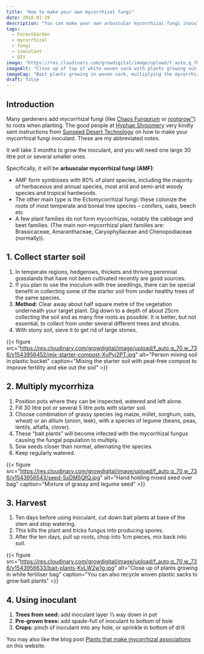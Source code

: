 ```yaml
---
title: "How to make your own mycorrhizal fungi"
date: 2018-01-29
description: "You can make your own arbuscular mycorrhizal fungi inoculant, like rootgrow™, for adding to roots for healthier plants. Notes & photos kindly from Antony & Emma of @HyphaeShroomery. Photos copyright @HyphaeShroomery."
tags: 
  - ForestGarden
  - mycorrhizal
  - fungi
  - inoculant
  - DIY
image: "https://res.cloudinary.com/growdigital/image/upload/f_auto,q_70,w_736/v1543956262/bait-plants-8kfKR9Bn.jpg"
imageAlt: "Close up of top of white woven sack with plants growing out the top"
imageCap: "Bait plants growing in woven sack, multiplying the mycorrhizal fungi & ready for harvest"
draft: false
---
```


## Introduction

Many gardeners add mycorrhizal fungi (like [Chaos Fungorum](http://chaosfungorum.co.uk/?post_type=product) or [rootgrow™](http://www.rootgrow.co.uk/mycorrhizal-fungi.html)) to roots when planting. The good people at [Hyphae Shroomery](https://www.facebook.com/hyphaeshroomery/) very kindly sent instructions from [Sunseed Desert Technology](http://www.sunseed.org.uk/wp-content/uploads/2012/06/A-SIMPLE-METHOD-FOR-MAKING-YOUR-OWN-MYCORRHIZAL-INOCULUM.pdf) on how to make your mycorrhizal fungi inoculant. These are my abbreviated notes.

It will take 3 months to grow the inoculant, and you will need one large 30 litre pot or several smaller ones.

Specifically, it will be **arbuscular mycorrhizal fungi (AMF)**:

* AMF form symbioses with 80% of plant species, including the majority of herbaceous and annual species, most arid and semi-arid woody species and tropical hardwoods.
* The other main type is the Ectomycorrhizal fungi: these colonize the roots of most temperate and boreal tree species – conifers, oaks, beech etc
* A few plant families do not form mycorrhizas, notably the cabbage and beet families. (The main non-mycorrhizal plant families are: Brassicaceae, Amaranthaceae, Caryophyllaceae and Chenopodiaceae (normally)).

## 1. Collect starter soil

1. In temperate regions, hedgerows, thickets and thriving perennial grasslands that have not been cultivated recently are good sources.
2. If you plan to use the inoculum with tree seedlings, there can be special benefit in collecting some of the starter soil from under healthy trees of the same species.
3. **Method:** Clear away about half square metre of the vegetation underneath your target plant. Dig down to a depth of about 25cm collecting the soil and as many fine roots as possible. It is better, but not essential, to collect from under several different trees and shrubs.
4. With stony soil, sieve it to get rid of large stones.

{{< figure src="https://res.cloudinary.com/growdigital/image/upload/f_auto,q_70,w_736/v1543956452/mix-starter-compost-XvPyj2PT.jpg" alt="Person mixing soil in plastic bucket" caption="Mixing the starter soil with peat-free compost to improve fertility and eke out the soil" >}}

## 2. Multiply mycorrhiza

1. Position pots where they can be inspected, watered and left alone.
2. Fill 30 litre pot or several 5 litre pots with starter soil.
3. Choose combination of grassy species (eg maize, millet, sorghum, oats, wheat) or an allium (onion, leek), with a species of legume (beans, peas, lentils, alfalfa, clover).
4. These “bait plants” will become infected with the mycorrhizal fungus causing the fungal population to multiply.
5. Sow seeds closer than normal, alternating the species.
6. Keep regularly watered.

{{< figure src="https://res.cloudinary.com/growdigital/image/upload/f_auto,q_70,w_736/v1543956543/seed-SxDM5QfQ.jpg" alt="Hand holding mixed seed over bag" caption="Mixture of grassy and legume seed" >}}

## 3. Harvest

1. Ten days before using inoculant, cut down bait plants at base of the stem and stop watering.
2. This kills the plant and tricks fungus into producing spores.
3. After the ten days, pull up roots, chop into 1cm pieces, mix back into soil.

{{< figure src="https://res.cloudinary.com/growdigital/image/upload/f_auto,q_70,w_736/v1543956633/bait-plants-KvLW2w1g.jpg" alt="Close up of plants growing in white fertiliser bag" caption="You can also recycle woven plastic sacks to grow bait plants" >}}

## 4. Using inoculant

1. **Trees from seed:** add inoculant layer ⅓ way down in pot
2. **Pre-grown trees:** add spade-full of inoculant to bottom of hole
3. **Crops:** pinch of inoculant into any hole, or sprinkle in bottom of drill

You may also like the blog post [Plants that make mycorrhizal associations](https://www.forestgarden.wales/blog/list-mycorrhizal-associations/) on this website.
